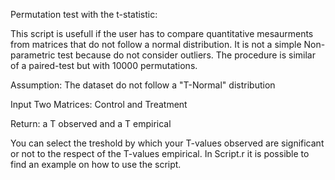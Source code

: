 Permutation test with the t-statistic:

This script is usefull if the user has to compare quantitative mesaurments from matrices that do not follow a normal distribution. It is not a simple Non-parametric test because do not consider outliers. The procedure is similar of a paired-test but with 10000 permutations. 

Assumption: The dataset do not follow a "T-Normal" distribution

Input Two Matrices: Control and Treatment

Return: a T observed and a T empirical

You can select the treshold by which your T-values observed are significant or not to the respect of the T-values empirical. In Script.r it is possible to find an example on how to use the script.  
